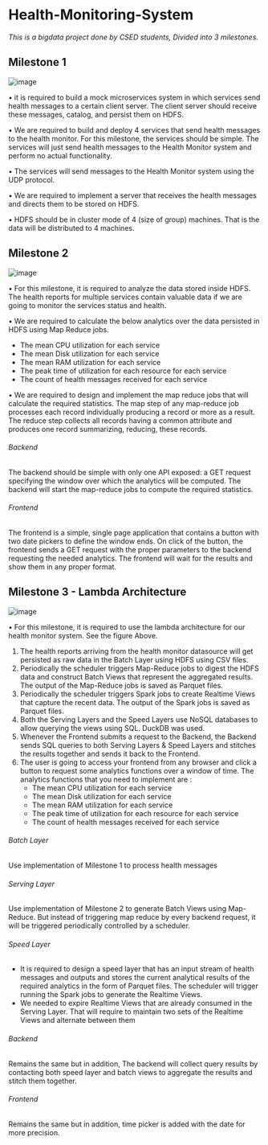 # Health-Monitoring-System

*This is a bigdata project done by CSED students, Divided into 3 milestones.*

## Milestone 1

![image](https://user-images.githubusercontent.com/58369917/177416371-f6b882f1-3cd2-44a4-8912-bbc566a21dff.png)

• it is required to build a mock microservices system in which
services send health messages to a certain client server. The client server should
receive these messages, catalog, and persist them on HDFS.

• We are required to build and deploy 4 services that send health messages to the
health monitor. For this milestone, the services should be simple. The services will
just send health messages to the Health Monitor system and perform no actual
functionality.

• The services will send messages to the Health Monitor system using the UDP
protocol.

• We are required to implement a server that receives the health messages and
directs them to be stored on HDFS.

• HDFS should be in cluster mode of 4 (size of group) machines. That is the
data will be distributed to 4 machines.


## Milestone 2

![image](https://user-images.githubusercontent.com/58369917/177419136-b1302281-8515-47e8-aa44-bb47e5334cfc.png)


• For this milestone, it is required to analyze the data stored inside HDFS. The health
reports for multiple services contain valuable data if we are going to monitor the
services status and health.

• We are required to calculate the below analytics over the data persisted in HDFS using Map Reduce jobs.
 - The mean CPU utilization for each service
 - The mean Disk utilization for each service
 - The mean RAM utilization for each service
 - The peak time of utilization for each resource for each service
 - The count of health messages received for each service

• We are required to design and implement the map reduce jobs that will calculate
the required statistics. The map step of any map-reduce job processes each record
individually producing a record or more as a result. The reduce step collects all
records having a common attribute and produces one record summarizing,
reducing, these records.

###### Backend
The backend should be simple with only one API exposed: a GET request specifying the window over which the analytics will be computed. The backend will start the map-reduce jobs to compute the required statistics.
       
       
###### Frontend
The frontend is a simple, single page application that contains a button with two date pickers to define the window ends. On click of the button, the frontend sends a GET request with the proper parameters to the backend requesting the needed analytics. The frontend will wait for the results and show them in any proper format.




## Milestone 3 - Lambda Architecture


![image](https://user-images.githubusercontent.com/58369917/177420382-a5278f5a-d53f-4362-b6b0-5f1b4369121c.png)

• For this milestone, it is required to use the lambda architecture for our health
monitor system. See the figure Above.

1. The health reports arriving from the health monitor datasource will get persisted as raw data in the Batch Layer using HDFS using CSV files.
2. Periodically the scheduler triggers Map-Reduce jobs to digest the HDFS data and construct Batch Views that represent the aggregated results. The output of the Map-Reduce jobs is saved as Parquet files.
3. Periodically the scheduler triggers Spark jobs to create Realtime Views that capture the recent data. The output of the Spark jobs is saved as Parquet files.
4. Both the Serving Layers and the Speed Layers use NoSQL databases to allow querying the views using SQL. DuckDB was used.
5. Whenever the Frontend submits a request to the Backend, the Backend sends SQL queries to both Serving Layers & Speed Layers and stitches the results together and sends it back to the Frontend.
6. The user is going to access your frontend from any browser and click a button to request some analytics functions over a window of time. The analytics functions that you need to implement are :
   - The mean CPU utilization for each service
   - The mean Disk utilization for each service
   - The mean RAM utilization for each service
   - The peak time of utilization for each resource for each service
   - The count of health messages received for each service


###### Batch Layer
Use implementation of Milestone 1 to process health messages
       
###### Serving Layer
Use implementation of Milestone 2 to generate Batch Views using Map-Reduce. But instead of triggering map reduce by every backend request, it will be triggered periodically controlled by a scheduler.

###### Speed Layer
- It is required to design a speed layer that has an input stream of health messages and outputs and stores the current analytical results of the required analytics in the form of Parquet files. The scheduler will trigger running the Spark jobs to generate the Realtime Views.
- We needed to expire Realtime Views that are already consumed in the Serving Layer. That will require to maintain two sets of the Realtime Views and alternate between them
       

###### Backend
Remains the same but in addition, The backend will collect query results by contacting both speed layer and batch views to aggregate the results and stitch them together.

###### Frontend
Remains the same but in addition, time picker is added with the date for more precision.




